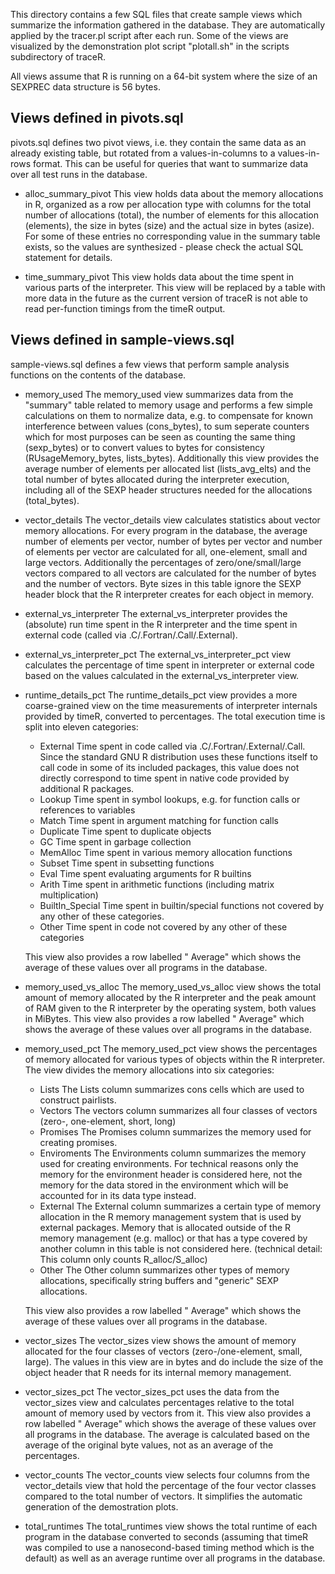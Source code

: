This directory contains a few SQL files that create sample views which
summarize the information gathered in the database. They are
automatically applied by the tracer.pl script after each run. Some of
the views are visualized by the demonstration plot script "plotall.sh"
in the scripts subdirectory of traceR.

All views assume that R is running on a 64-bit system where the size
of an SEXPREC data structure is 56 bytes.

Views defined in pivots.sql
---------------------------
pivots.sql defines two pivot views, i.e. they contain the same data as
an already existing table, but rotated from a values-in-columns to a
values-in-rows format. This can be useful for queries that want to
summarize data over all test runs in the database.

- alloc_summary_pivot
    This view holds data about the memory allocations in R, organized
    as a row per allocation type with columns for the total number of
    allocations (total), the number of elements for this allocation
    (elements), the size in bytes (size) and the actual size in bytes
    (asize). For some of these entries no corresponding value in the
    summary table exists, so the values are synthesized - please check
    the actual SQL statement for details.

- time_summary_pivot
    This view holds data about the time spent in various parts of the
    interpreter. This view will be replaced by a table with more data
    in the future as the current version of traceR is not able to read
    per-function timings from the timeR output.


Views defined in sample-views.sql
---------------------------------
sample-views.sql defines a few views that perform sample analysis
functions on the contents of the database.

- memory_used
    The memory_used view summarizes data from the "summary" table
    related to memory usage and performs a few simple calculations on
    them to normalize data, e.g. to compensate for known interference
    between values (cons_bytes), to sum seperate counters which for
    most purposes can be seen as counting the same thing (sexp_bytes)
    or to convert values to bytes for consistency (RUsageMemory_bytes,
    lists_bytes). Additionally this view provides the average number
    of elements per allocated list (lists_avg_elts) and the total
    number of bytes allocated during the interpreter execution,
    including all of the SEXP header structures needed for the
    allocations (total_bytes).

- vector_details
    The vector_details view calculates statistics about vector memory
    allocations. For every program in the database, the average number
    of elements per vector, number of bytes per vector and number of
    elements per vector are calculated for all, one-element, small and
    large vectors. Additionally the percentages of zero/one/small/large
    vectors compared to all vectors are calculated for the number of
    bytes and the number of vectors. Byte sizes in this table ignore
    the SEXP header block that the R interpreter creates for each
    object in memory.

- external_vs_interpreter
    The external_vs_interpreter provides the (absolute) run time spent
    in the R interpreter and the time spent in external code (called
    via .C/.Fortran/.Call/.External).

- external_vs_interpreter_pct
    The external_vs_interpreter_pct view calculates the percentage of
    time spent in interpreter or external code based on the values
    calculated in the external_vs_interpreter view.

- runtime_details_pct
    The runtime_details_pct view provides a more coarse-grained view
    on the time measurements of interpreter internals provided by
    timeR, converted to percentages. The total execution time is split
    into eleven categories:

    - External
        Time spent in code called via .C/.Fortran/.External/.Call.
        Since the standard GNU R distribution uses these functions
        itself to call code in some of its included packages, this
        value does not directly correspond to time spent in native
        code provided by additional R packages.
    - Lookup
        Time spent in symbol lookups, e.g. for function calls or
        references to variables
    - Match
        Time spent in argument matching for function calls
    - Duplicate
        Time spent to duplicate objects
    - GC
        Time spent in garbage collection
    - MemAlloc
        Time spent in various memory allocation functions
    - Subset
        Time spent in subsetting functions
    - Eval
        Time spent evaluating arguments for R builtins
    - Arith
        Time spent in arithmetic functions (including matrix
        multiplication)
    - BuiltIn_Special
        Time spent in builtin/special functions not covered by any
        other of these categories.
    - Other
        Time spent in code not covered by any other of these
        categories

    This view also provides a row labelled " Average" which shows
    the average of these values over all programs in the database.

- memory_used_vs_alloc
    The memory_used_vs_alloc view shows the total amount of memory
    allocated by the R interpreter and the peak amount of RAM given to
    the R interpreter by the operating system, both values in
    MiBytes. This view also provides a row labelled " Average" which
    shows the average of these values over all programs in the
    database.

- memory_used_pct
    The memory_used_pct view shows the percentages of memory allocated
    for various types of objects within the R interpreter. The view
    divides the memory allocations into six categories:

    - Lists
        The Lists column summarizes cons cells which are used to
        construct pairlists.
    - Vectors
        The vectors column summarizes all four classes of vectors
        (zero-, one-element, short, long)
    - Promises
        The Promises column summarizes the memory used for creating
        promises.
    - Enviroments
        The Environments column summarizes the memory used for
        creating environments. For technical reasons only the memory
        for the environment header is considered here, not the memory
        for the data stored in the environment which will be accounted
        for in its data type instead.
    - External
        The External column summarizes a certain type of memory
        allocation in the R memory management system that is used by
        external packages. Memory that is allocated outside of the R
        memory management (e.g. malloc) or that has a type covered by
        another column in this table is not considered here.
        (technical detail: This column only counts R_alloc/S_alloc)
    - Other
        The Other column summarizes other types of memory allocations,
        specifically string buffers and "generic" SEXP allocations.

    This view also provides a row labelled " Average" which shows the
    average of these values over all programs in the database.

- vector_sizes
    The vector_sizes view shows the amount of memory allocated for the
    four classes of vectors (zero-/one-element, small, large). The
    values in this view are in bytes and do include the size of the
    object header that R needs for its internal memory management.

- vector_sizes_pct
    The vector_sizes_pct uses the data from the vector_sizes view and
    calculates percentages relative to the total amount of memory used
    by vectors from it. This view also provides a row labelled
    " Average" which shows the average of these values over all
    programs in the database. The average is calculated based on the
    average of the original byte values, not as an average of the
    percentages.

- vector_counts
    The vector_counts view selects four columns from the
    vector_details view that hold the percentage of the four vector
    classes compared to the total number of vectors. It simplifies the
    automatic generation of the demostration plots.

- total_runtimes
    The total_runtimes view shows the total runtime of each program in
    the database converted to seconds (assuming that timeR was
    compiled to use a nanosecond-based timing method which is the
    default) as well as an average runtime over all programs in the
    database.


